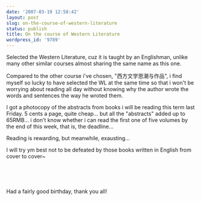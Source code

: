 ```yaml
---
date: '2007-03-19 12:58:42'
layout: post
slug: on-the-course-of-western-literature
status: publish
title: On the course of Western Literature
wordpress_id: '9789'
---
```


Selected the Western Literature, cuz it is taught by an Englishman, unlike many other similar courses almost sharing the same name as this one.


Compared to the other course i've chosen, "西方文学思潮与作品", i find myself so lucky to have selected the WL at the same time so that i won't be worrying about reading all day without knowing why the author wrote the words and sentences the way he wroted them.


I got a photocopy of the abstracts from books i will be reading this term last Friday. 5 cents a page, quite cheap... but all the "abstracts" added up to 65RMB... i don't know whether i can read the first one of five volumes by the end of this week, that is, the deadline...


Reading is rewarding, but meanwhile, exausting...


I will try ym best not to be defeated by those books written in English from cover to cover~


 


 


Had a fairly good birthday, thank you all!
